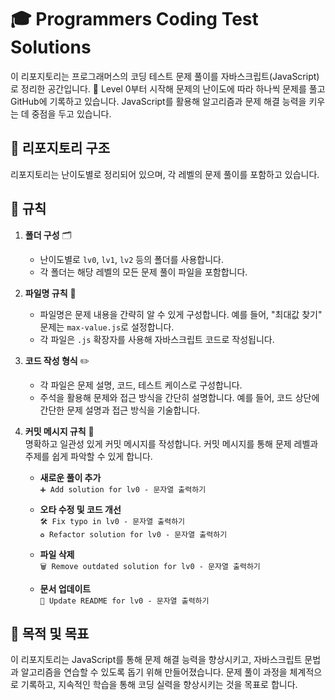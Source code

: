 # 🎓 Programmers Coding Test Solutions

이 리포지토리는 프로그래머스의 코딩 테스트 문제 풀이를 자바스크립트(JavaScript)로 정리한 공간입니다. 📝 Level 0부터 시작해 문제의 난이도에 따라 하나씩 문제를 풀고 GitHub에 기록하고 있습니다. JavaScript를 활용해 알고리즘과 문제 해결 능력을 키우는 데 중점을 두고 있습니다.

## 📂 리포지토리 구조

리포지토리는 난이도별로 정리되어 있으며, 각 레벨의 문제 풀이를 포함하고 있습니다.

## 📜 규칙

1. **폴더 구성** 🗂️

   - 난이도별로 `lv0`, `lv1`, `lv2` 등의 폴더를 사용합니다.
   - 각 폴더는 해당 레벨의 모든 문제 풀이 파일을 포함합니다.

2. **파일명 규칙** 📄

   - 파일명은 문제 내용을 간략히 알 수 있게 구성합니다. 예를 들어, "최대값 찾기" 문제는 `max-value.js`로 설정합니다.
   - 각 파일은 `.js` 확장자를 사용해 자바스크립트 코드로 작성됩니다.

3. **코드 작성 형식** ✏️

   - 각 파일은 문제 설명, 코드, 테스트 케이스로 구성합니다.
   - 주석을 활용해 문제와 접근 방식을 간단히 설명합니다. 예를 들어, 코드 상단에 간단한 문제 설명과 접근 방식을 기술합니다.

4. **커밋 메시지 규칙** 📝  
   명확하고 일관성 있게 커밋 메시지를 작성합니다. 커밋 메시지를 통해 문제 레벨과 주제를 쉽게 파악할 수 있게 합니다.

   - **새로운 풀이 추가**  
     `➕ Add solution for lv0 - 문자열 출력하기`

   - **오타 수정 및 코드 개선**  
     `🛠️ Fix typo in lv0 - 문자열 출력하기`  
     `♻️ Refactor solution for lv0 - 문자열 출력하기`

   - **파일 삭제**  
     `🗑️ Remove outdated solution for lv0 - 문자열 출력하기`

   - **문서 업데이트**  
     `📝 Update README for lv0 - 문자열 출력하기`

## 🎯 목적 및 목표

이 리포지토리는 JavaScript를 통해 문제 해결 능력을 향상시키고, 자바스크립트 문법과 알고리즘을 연습할 수 있도록 돕기 위해 만들어졌습니다. 문제 풀이 과정을 체계적으로 기록하고, 지속적인 학습을 통해 코딩 실력을 향상시키는 것을 목표로 합니다.
